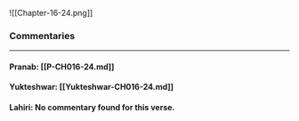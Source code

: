 ![[Chapter-16-24.png]]

### Commentaries

---

#### Pranab: [[P-CH016-24.md]]

#### Yukteshwar: [[Yukteshwar-CH016-24.md]]

#### Lahiri: No commentary found for this verse.
